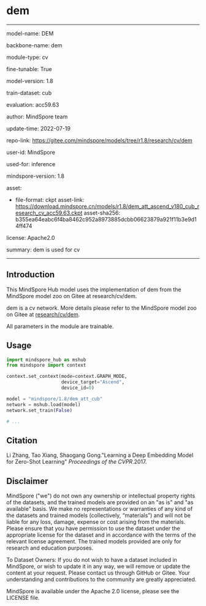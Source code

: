 # dem

---

model-name: DEM

backbone-name: dem

module-type: cv

fine-tunable: True

model-version: 1.8

train-dataset: cub

evaluation: acc59.63

author: MindSpore team

update-time: 2022-07-19

repo-link: <https://gitee.com/mindspore/models/tree/r1.8/research/cv/dem>

user-id: MindSpore

used-for: inference

mindspore-version: 1.8

asset:

-
    file-format: ckpt
    asset-link: <https://download.mindspore.cn/models/r1.8/dem_att_ascend_v180_cub_research_cv_acc59.63.ckpt>
    asset-sha256: b355ea64eabc6f4ba8462c952a8973885dcbb06623879a921f11b3e9d14ff474

license: Apache2.0

summary: dem is used for cv

---

## Introduction

This MindSpore Hub model uses the implementation of dem from the MindSpore model zoo on Gitee at research/cv/dem.

dem is a cv network. More details please refer to the MindSpore model zoo on Gitee at [research/cv/dem](https://gitee.com/mindspore/models/blob/r1.8/research/cv/dem/README.md).

All parameters in the module are trainable.

## Usage

```python
import mindspore_hub as mshub
from mindspore import context

context.set_context(mode=context.GRAPH_MODE,
                    device_target="Ascend",
                    device_id=0)

model = "mindspore/1.8/dem_att_cub"
network = mshub.load(model)
network.set_train(False)

# ...
```

## Citation

Li Zhang, Tao Xiang, Shaogang Gong."Learning a Deep Embedding Model for Zero-Shot Learning" *Proceedings of the CVPR*.2017.

## Disclaimer

MindSpore ("we") do not own any ownership or intellectual property rights of the datasets, and the trained models are provided on an "as is" and "as available" basis. We make no representations or warranties of any kind of the datasets and trained models (collectively, “materials”) and will not be liable for any loss, damage, expense or cost arising from the materials. Please ensure that you have permission to use the dataset under the appropriate license for the dataset and in accordance with the terms of the relevant license agreement. The trained models provided are only for research and education purposes.

To Dataset Owners: If you do not wish to have a dataset included in MindSpore, or wish to update it in any way, we will remove or update the content at your request. Please contact us through GitHub or Gitee. Your understanding and contributions to the community are greatly appreciated.

MindSpore is available under the Apache 2.0 license, please see the LICENSE file.
